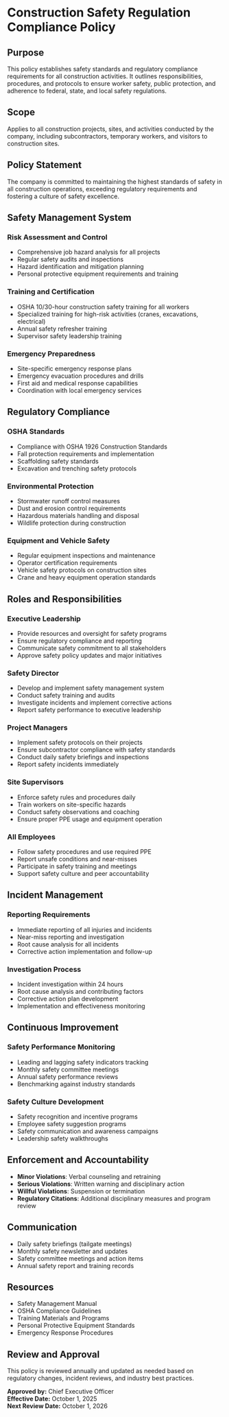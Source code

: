 # Construction Safety Regulation Compliance Policy

## Purpose
This policy establishes safety standards and regulatory compliance requirements for all construction activities. It outlines responsibilities, procedures, and protocols to ensure worker safety, public protection, and adherence to federal, state, and local safety regulations.

## Scope
Applies to all construction projects, sites, and activities conducted by the company, including subcontractors, temporary workers, and visitors to construction sites.

## Policy Statement
The company is committed to maintaining the highest standards of safety in all construction operations, exceeding regulatory requirements and fostering a culture of safety excellence.

## Safety Management System

### Risk Assessment and Control
- Comprehensive job hazard analysis for all projects
- Regular safety audits and inspections
- Hazard identification and mitigation planning
- Personal protective equipment requirements and training

### Training and Certification
- OSHA 10/30-hour construction safety training for all workers
- Specialized training for high-risk activities (cranes, excavations, electrical)
- Annual safety refresher training
- Supervisor safety leadership training

### Emergency Preparedness
- Site-specific emergency response plans
- Emergency evacuation procedures and drills
- First aid and medical response capabilities
- Coordination with local emergency services

## Regulatory Compliance

### OSHA Standards
- Compliance with OSHA 1926 Construction Standards
- Fall protection requirements and implementation
- Scaffolding safety standards
- Excavation and trenching safety protocols

### Environmental Protection
- Stormwater runoff control measures
- Dust and erosion control requirements
- Hazardous materials handling and disposal
- Wildlife protection during construction

### Equipment and Vehicle Safety
- Regular equipment inspections and maintenance
- Operator certification requirements
- Vehicle safety protocols on construction sites
- Crane and heavy equipment operation standards

## Roles and Responsibilities

### Executive Leadership
- Provide resources and oversight for safety programs
- Ensure regulatory compliance and reporting
- Communicate safety commitment to all stakeholders
- Approve safety policy updates and major initiatives

### Safety Director
- Develop and implement safety management system
- Conduct safety training and audits
- Investigate incidents and implement corrective actions
- Report safety performance to executive leadership

### Project Managers
- Implement safety protocols on their projects
- Ensure subcontractor compliance with safety standards
- Conduct daily safety briefings and inspections
- Report safety incidents immediately

### Site Supervisors
- Enforce safety rules and procedures daily
- Train workers on site-specific hazards
- Conduct safety observations and coaching
- Ensure proper PPE usage and equipment operation

### All Employees
- Follow safety procedures and use required PPE
- Report unsafe conditions and near-misses
- Participate in safety training and meetings
- Support safety culture and peer accountability

## Incident Management

### Reporting Requirements
- Immediate reporting of all injuries and incidents
- Near-miss reporting and investigation
- Root cause analysis for all incidents
- Corrective action implementation and follow-up

### Investigation Process
- Incident investigation within 24 hours
- Root cause analysis and contributing factors
- Corrective action plan development
- Implementation and effectiveness monitoring

## Continuous Improvement

### Safety Performance Monitoring
- Leading and lagging safety indicators tracking
- Monthly safety committee meetings
- Annual safety performance reviews
- Benchmarking against industry standards

### Safety Culture Development
- Safety recognition and incentive programs
- Employee safety suggestion programs
- Safety communication and awareness campaigns
- Leadership safety walkthroughs

## Enforcement and Accountability
- **Minor Violations**: Verbal counseling and retraining
- **Serious Violations**: Written warning and disciplinary action
- **Willful Violations**: Suspension or termination
- **Regulatory Citations**: Additional disciplinary measures and program review

## Communication
- Daily safety briefings (tailgate meetings)
- Monthly safety newsletter and updates
- Safety committee meetings and action items
- Annual safety report and training records

## Resources
- Safety Management Manual
- OSHA Compliance Guidelines
- Training Materials and Programs
- Personal Protective Equipment Standards
- Emergency Response Procedures

## Review and Approval
This policy is reviewed annually and updated as needed based on regulatory changes, incident reviews, and industry best practices.

**Approved by:** Chief Executive Officer  
**Effective Date:** October 1, 2025  
**Next Review Date:** October 1, 2026